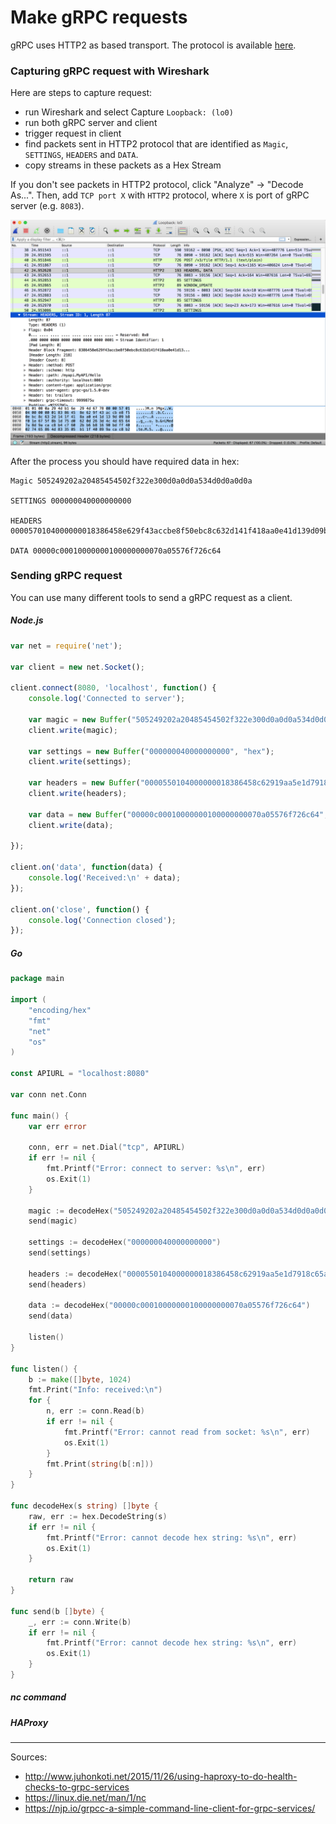 # Make gRPC requests

gRPC uses HTTP2 as based transport. The protocol is available [here](https://github.com/grpc/grpc/blob/master/doc/PROTOCOL-HTTP2.md).

### Capturing gRPC request with Wireshark

Here are steps to capture request:

* run Wireshark and select Capture `Loopback: (lo0)`
* run both gRPC server and client
* trigger request in client
* find packets sent in HTTP2 protocol that are identified as `Magic`, `SETTINGS`, `HEADERS` and `DATA`.
* copy streams in these packets as a Hex Stream

If you don't see packets in HTTP2 protocol, click "Analyze" -> "Decode As...".
Then, add `TCP port X` with `HTTP2` protocol, where `X` is port of gRPC server (e.g. `8083`).

![wireshark](./assets/images/wireshark.png "Wireshark - capturing HTTP2 traffic")

After the process you should have required data in hex:
```
Magic 505249202a20485454502f322e300d0a0d0a534d0d0a0d0a

SETTINGS 000000040000000000

HEADERS 0000570104000000018386458e629f43accbe8f50ebc8c632d141f418aa0e41d139d09b8f01e675f8b1d75d0620d263d4c4d65647a8d9acac8b4c7602bb6b81690bdff40027465864d833505b11f40899acac8b24d494f6a7f867df7df79d6ed

DATA 00000c00010000000100000000070a05576f726c64
```

### Sending gRPC request

You can use many different tools to send a gRPC request as a client.

##### Node.js

```javascript
var net = require('net');

var client = new net.Socket();

client.connect(8080, 'localhost', function() {
	console.log('Connected to server');

	var magic = new Buffer("505249202a20485454502f322e300d0a0d0a534d0d0a0d0a", "hex");
	client.write(magic);

	var settings = new Buffer("000000040000000000", "hex");
	client.write(settings);

	var headers = new Buffer("0000550104000000018386458c62919aa5e1d7918c65a283ff418aa0e41d139d09b8f01e075f8b1d75d0620d263d4c4d65647a8d9acac8b4c7602bb6b81690bdff40027465864d833505b11f40899acac8b24d494f6a7f867df7dd6dd7ad", "hex");
	client.write(headers);

	var data = new Buffer("00000c00010000000100000000070a05576f726c64", "hex");
	client.write(data);

});

client.on('data', function(data) {
	console.log('Received:\n' + data);
});

client.on('close', function() {
	console.log('Connection closed');
});
```


##### Go

```go
package main

import (
	"encoding/hex"
	"fmt"
	"net"
	"os"
)

const APIURL = "localhost:8080"

var conn net.Conn

func main() {
	var err error

	conn, err = net.Dial("tcp", APIURL)
	if err != nil {
		fmt.Printf("Error: connect to server: %s\n", err)
		os.Exit(1)
	}

	magic := decodeHex("505249202a20485454502f322e300d0a0d0a534d0d0a0d0a")
	send(magic)

	settings := decodeHex("000000040000000000")
	send(settings)

	headers := decodeHex("0000550104000000018386458c62919aa5e1d7918c65a283ff418aa0e41d139d09b8f01e075f8b1d75d0620d263d4c4d65647a8d9acac8b4c7602bb6b81690bdff40027465864d833505b11f40899acac8b24d494f6a7f867df7dd6dd7ad")
	send(headers)

	data := decodeHex("00000c00010000000100000000070a05576f726c64")
	send(data)

	listen()
}

func listen() {
	b := make([]byte, 1024)
	fmt.Print("Info: received:\n")
	for {
		n, err := conn.Read(b)
		if err != nil {
			fmt.Printf("Error: cannot read from socket: %s\n", err)
			os.Exit(1)
		}
		fmt.Print(string(b[:n]))
	}
}

func decodeHex(s string) []byte {
	raw, err := hex.DecodeString(s)
	if err != nil {
		fmt.Printf("Error: cannot decode hex string: %s\n", err)
		os.Exit(1)
	}

	return raw
}

func send(b []byte) {
	_, err := conn.Write(b)
	if err != nil {
		fmt.Printf("Error: cannot decode hex string: %s\n", err)
		os.Exit(1)
	}
}
```

##### nc command

##### HAProxy


---------

Sources:
* http://www.juhonkoti.net/2015/11/26/using-haproxy-to-do-health-checks-to-grpc-services
* https://linux.die.net/man/1/nc
* https://njp.io/grpcc-a-simple-command-line-client-for-grpc-services/